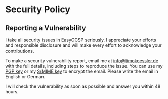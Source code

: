 # Security Policy

## Reporting a Vulnerability

I take all security issues in EasyOCSP seriously. I appreciate your efforts and responsible disclosure and will make every effort to acknowledge your contributions.

To make a security vulnerability report, email me at [info@timokoessler.de](mailto:info@timokoessler.de) with the full details, including steps to reproduce the issue. You can use my [PGP key](https://timokoessler.de/pgp-key.txt) or my [S/MIME key](https://timokoessler.de/smime.txt) to encrypt the email. Please write the email in English or German.

I will check the vulnerability as soon as possible and answer you within 48 hours.
